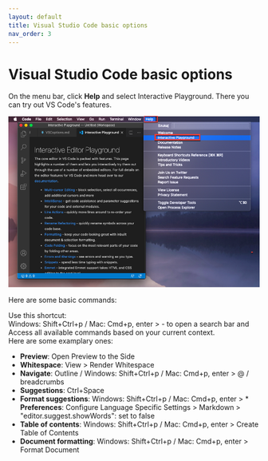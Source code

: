 ```yaml
---
layout: default
title: Visual Studio Code basic options
nav_order: 3
---
```


Visual Studio Code basic options
=========  

On the menu bar, click **Help** and select Interactive Playground. There you can try out VS Code's features.  

![vscoptions](/assets/images/vscIEP.png) 

Here are some basic commands:  


Use this shortcut:  
Windows: Shift+Ctrl+p / Mac: Cmd+p, enter > - to open a search bar and Access all available commands based on your current context.  
Here are some examplary ones:  

* **Preview**: Open Preview to the Side  
* **Whitespace**: View > Render Whitespace
* **Navigate**: Outline / Windows: Shift+Ctrl+p / Mac: Cmd+p, enter > @ / breadcrumbs
* **Suggestions**: Ctrl+Space
* **Format suggestions**: Windows: Shift+Ctrl+p / Mac: Cmd+p, enter > * **Preferences**: Configure Language Specific Settings > Markdown > "editor.suggest.showWords": set to false
* **Table of contents**: Windows: Shift+Ctrl+p / Mac: Cmd+p, enter > Create Table of Contents
* **Document formatting**: Windows: Shift+Ctrl+p / Mac: Cmd+p, enter > Format Document
